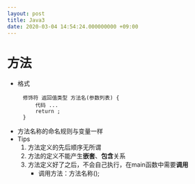 ```yaml
---
layout: post
title: Java3
date: 2020-03-04 14:54:24.000000000 +09:00
---
```


# 方法
   + 格式
   ```
        修饰符 返回值类型 方法名(参数列表) {
            代码 ...
            return ;
        }
   ```
   + 方法名称的命名规则与变量一样
   + Tips
      1. 方法定义的先后顺序无所谓
      2. 方法的定义不能产生**嵌套**、**包含**关系
      3. 方法定义好了之后，不会自己执行，在main函数中需要**调用**
         + 调用方法：方法名称();